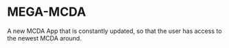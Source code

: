 # MEGA-MCDA
A new MCDA App that is constantly updated, so that the user has access to the newest MCDA around.
